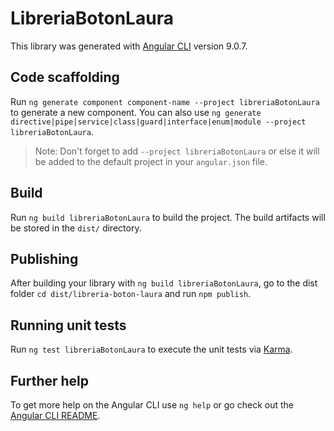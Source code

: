 # LibreriaBotonLaura

This library was generated with [Angular CLI](https://github.com/angular/angular-cli) version 9.0.7.

## Code scaffolding

Run `ng generate component component-name --project libreriaBotonLaura` to generate a new component. You can also use `ng generate directive|pipe|service|class|guard|interface|enum|module --project libreriaBotonLaura`.
> Note: Don't forget to add `--project libreriaBotonLaura` or else it will be added to the default project in your `angular.json` file. 

## Build

Run `ng build libreriaBotonLaura` to build the project. The build artifacts will be stored in the `dist/` directory.

## Publishing

After building your library with `ng build libreriaBotonLaura`, go to the dist folder `cd dist/libreria-boton-laura` and run `npm publish`.

## Running unit tests

Run `ng test libreriaBotonLaura` to execute the unit tests via [Karma](https://karma-runner.github.io).

## Further help

To get more help on the Angular CLI use `ng help` or go check out the [Angular CLI README](https://github.com/angular/angular-cli/blob/master/README.md).
